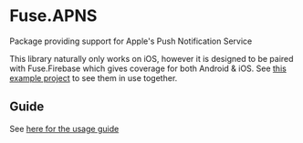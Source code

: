# Fuse.APNS

Package providing support for Apple's Push Notification Service

This library naturally only works on iOS, however it is designed to be paired with Fuse.Firebase which gives coverage for both Android & iOS. See [this example project](https://github.com/fuse-compound/FuseExample_Using_APNS_and_Firebase_Together) to see them in use together.

## Guide

See [here for the usage guide](https://github.com/fuse-compound/Fuse.APNS/blob/master/src/Docs/Guide.md)
